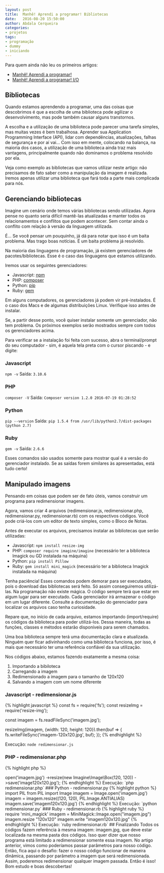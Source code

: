 ```yaml
---
layout: post
title:  Manhê! Aprendi a programar! Bibliotecas
date:   2016-08-20 15:50:00
author: Abdala Cerqueira
categories: 
- projetos
tags:
- programação
- dummy
- iniciando
---
```


Para quem ainda não leu os primeiros artigos:

- [Manhê! Aprendi a programar!](http://binaryja.cc/manhe-aprendi-a-programar)
- [Manhê! Aprendi a programar! I/O](http://binaryja.cc/manhe-aprendi-a-programar-io)

## Bibliotecas

Quando estamos aprendendo a programar, uma das coisas que descobrimos é que a escolha de uma biblioteca pode agilizar o desenvolvimento, mas pode também causar alguns transtornos. 

A escolha e a utilização de uma biblioteca pode parecer uma tarefa simples, mas muitas vezes é bem trabalhosa. Aprender sua Application Programming Interface (API), lidar com dependências, atualizações, falhas de segurança e por aí vai... Com isso em mente, colocando na balança, na maioria dos casos, a utilização de uma biblioteca ainda traz mais vantagens, principalmente quando não dominamos o problema resolvido por ela.

Veja como exemplo as bibliotecas que vamos utilizar neste artigo: não precisamos de fato saber como a manipulação da imagem é realizada. Iremos apenas utilizar uma biblioteca que fará toda a parte mais complicada para nós.

## Gerenciando bibliotecas

Imagine um cenário onde temos várias bibliotecas sendo utilizadas. Agora pense no quanto seria difícil mantê-las atualizadas e manter todos os relacionamentos e conflitos que podem acontecer. Sem contar ainda o conflito com relação à versão da linguagem utilizada.

É... Se você pensar um pouquinho, já dá para notar que isso é um baita problema. Mas trago boas notícias. É um baita problema já resolvido.

Na maioria das linguagens de programação, já existem gerenciadores de pacotes/bibliotecas. Esse é o caso das linguagens que estamos utilizando.

Iremos usar os seguintes gerenciadores:

- Javascript: [npm](https://www.npmjs.com/)
- PHP: [composer](http://getcomposer.org)
- Python: [pip](https://pypi.python.org/pypi/pip/)
- Ruby: [gem](https://rubygems.org/)

Em alguns computadores, os gerenciadores já podem vir pré-instalados. É o caso dos Macs e de algumas distribuições Linux. Verifique isso antes de instalar.

Se, a partir desse ponto, você quiser instalar somente um gerenciador, não tem problema. Os próximos exemplos serão mostrados sempre com todos os gerenciadores acima.

Para verificar se a instalação foi feita com sucesso, abra o terminal/prompt do seu computador - sim, é aquela tela preta com o cursor piscando - e digite:

### Javascript

`npm -v` Saída: `3.10.6`

### PHP

`composer -V` Saída: `Composer version 1.2.0 2016-07-19 01:28:52`

### Python

`pip --version` Saída: `pip 1.5.4 from /usr/lib/python2.7/dist-packages (python 2.7)`

### Ruby

`gem -v` Saída: `2.6.6`

Esses comandos são usados somente para mostrar qual é a versão do gerenciador instalado. Se as saídas forem similares às apresentadas, está tudo certo!

## Manipulado imagens

Pensando em coisas que podem ser de fato úteis, vamos construir um programa para redimensionar imagens.

Agora, vamos criar 4 arquivos (redimensionar.js, redimensionar.php, redimensionar.py, redimensionar.rb) com os respectivos códigos. Você pode criá-los com um editor de texto simples, como o Bloco de Notas.

Antes de executar os arquivos, precisamos instalar as bibliotecas que serão utilizadas:

- Javascript: `npm install resize-img`
- PHP: `composer require imagine/imagine` (necessário ter a biblioteca Imagick ou GD instalada na máquina)
- Python: `pip install Pillow`
- Ruby: `gem install mini_magick` (necessário ter a biblioteca Imagick instalada na máquina)

Tenha paciência! Esses comandos podem demorar para ser executados, pois o download das bibliotecas será feito. Só assim conseguiremos utilizá-las. Na programação não existe mágica. O código sempre terá que estar em algum lugar para ser executado. Cada gerenciador irá armazenar o código em um lugar diferente. Consulte a documentação do gerenciador para localizar os arquivos caso tenha curiosidade.

Repare que, no início de cada arquivo, estamos importando (import/require) os códigos da biblioteca para poder utilizá-los. Dessa maneira, todas as funções, classes e métodos estarão disponíveis para serem chamados.

Uma boa biblioteca sempre terá uma documentação clara e atualizada. Ninguém quer ficar adivinhando como uma biblioteca funciona, por isso, é mais que necessário ter uma referência confiável da sua utilização.

Nos códigos abaixo, estamos fazendo exatamente a mesma coisa:

1. Importando a bibiloteca
2. Carregando a imagem
3. Redimensionado a imagem para o tamanho de 120x120
4. Salvando a imagem com um nome diferente

### Javascript - redimensionar.js

{% highlight javascript %}
const fs = require('fs');
const resizeImg = require('resize-img');

const imagem = fs.readFileSync('imagem.jpg');

resizeImg(imagem, {width: 120, height: 120}).then(buf => {
    fs.writeFileSync('imagem-120x120.jpg', buf);
});
{% endhighlight %}

Execução: `node redimensionar.js`

### PHP - redimensionar.php

{% highlight php %}
<?php
require 'vendor/autoload.php';

$imagem = new Imagine\Imagick\Imagine();

$imagem->open('imagem.jpg')
       ->resize(new Imagine\Image\Box(120, 120))
       ->save('image120x120.jpg');
{% endhighlight %}

Execução: `php redimensionar.php`

### Python - redimensionar.py

{% highlight python %}
import PIL
from PIL import Image

imagem = Image.open('imagem.jpg')
imagem = imagem.resize((120, 120), PIL.Image.ANTIALIAS)
imagem.save('imagem120x120.jpg')
{% endhighlight %}

Execução: `python redimensionar.py`

### Ruby - redimensionar.rb

{% highlight ruby %}
require 'mini_magick'

imagem = MiniMagick::Image.open("imagem.jpg")
imagem.resize "120x120"
imagem.write "imagem120x120.jpg"
{% endhighlight %}

Execução: `ruby redimensionar.rb`

## Finalizando

Todos os códigos fazem referência à mesma imagem: imagem.jpg, que deve estar localizada na mesma pasta dos códigos. Isso quer dizer que nosso programa está limitado a redimensionar somente essa imagem. No artigo anterior, vimos como poderíamos passar parâmetros para nosso código. Então, fica aqui o desafio: fazer o nosso código funcionar de maneira dinâmica, passando por parâmetro a imagem que será redimensionada. Assim, poderemos redimensionar qualquer imagem passada.

Então é isso! Bom estudo e boas descobertas!
